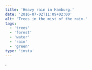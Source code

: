 ```yaml
---
title: 'Heavy rain in Hamburg.'
date: '2016-07-02T11:09+02:00'
alt: 'Trees in the mist of the rain.'
tags:
  - 'trees'
  - 'forest'
  - 'water'
  - 'rain'
  - 'green'
type: 'insta'
---
```


·
